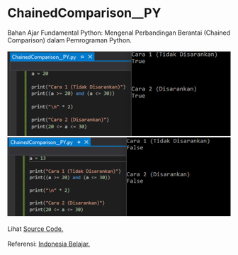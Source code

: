 # ChainedComparison__PY
Bahan Ajar Fundamental Python: Mengenal Perbandingan Berantai (Chained Comparison) dalam Pemrograman Python.<br><br>
<img src="https://github.com/RizkyKhapidsyah/ChainedComparison__PY/blob/master/results/001.PNG"><br>
<img src="https://github.com/RizkyKhapidsyah/ChainedComparison__PY/blob/master/results/002.PNG"><br><br>
Lihat <a href="https://github.com/RizkyKhapidsyah/ChainedComparison__PY/blob/master/ChainedComparison__PY.py">Source Code.</a><br><br>
Referensi: <a href="https://www.youtube.com/channel/UCQ4Jo2IJeyRGzZBvjaaLzrw"> Indonesia Belajar.</a>
